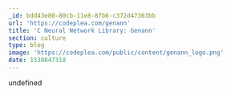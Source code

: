 ```yaml
---
_id: bdd43e80-80cb-11e8-8fb6-c372d47363bb
url: 'https://codeplea.com/genann'
title: 'C Neural Network Library: Genann'
section: culture
type: blog
image: 'https://codeplea.com/public/content/genann_logo.png'
date: 1530847318
---
```

undefined
